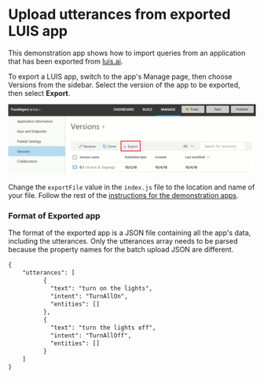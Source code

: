 # Upload utterances from exported LUIS app
This demonstration app shows how to import queries from an application that has been exported from [luis.ai](http://www.luis.ai).

To export a LUIS app, switch to the app's Manage page, then choose Versions from the sidebar. Select the version of the app to be exported, then select **Export**.

![Export LUIS app from luis.ai](./media/export-app-data.png)

Change the `exportFile` value in the `index.js` file to the location and name of your file. Follow the rest of the [instructions for the demonstration apps](../README.md).

### Format of Exported app
The format of the exported app is a JSON file containing all the app's data, including the utterances. Only the utterances array needs to be parsed because the property names for the batch upload JSON are different.

````
{
    "utterances": [
          {
            "text": "turn on the lights",
            "intent": "TurnAllOn",
            "entities": []
          },
          {
            "text": "turn the lights off",
            "intent": "TurnAllOff",
            "entities": []
          }
    ]
}
````

